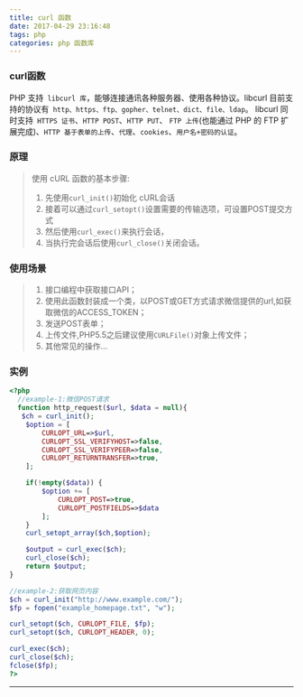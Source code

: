 ```yaml
---
title: curl 函数
date: 2017-04-29 23:16:48
tags: php
categories: php 函数库
---
```

###  curl函数
PHP 支持` libcurl 库`，能够连接通讯各种服务器、使用各种协议。libcurl 目前支持的协议有` http、https、ftp、gopher、telnet、dict、file、ldap`。 libcurl 同时支持` HTTPS 证书`、`HTTP POST`、`HTTP PUT`、 `FTP 上传`(也能通过 PHP 的 FTP 扩展完成)、`HTTP 基于表单的上传`、`代理`、`cookies`、`用户名+密码的认证`。 

### 原理
> 使用 cURL 函数的基本步骤:
> 1. 先使用` curl_init() `初始化 cURL会话
> 2. 接着可以通过` curl_setopt() `设置需要的传输选项，可设置POST提交方式
> 3. 然后使用` curl_exec() `来执行会话，
> 4. 当执行完会话后使用` curl_close() `关闭会话。

### 使用场景
> 1. 接口编程中获取接口API；
> 2. 使用此函数封装成一个类，以POST或GET方式请求微信提供的url,如获取微信的ACCESS_TOKEN；
> 3. 发送POST表单；
> 4. 上传文件,PHP5.5之后建议使用`CURLFile()`对象上传文件；
> 5. 其他常见的操作...

### 实例
```php
<?php
  //example-1:微信POST请求
  function http_request($url, $data = null){
   $ch = curl_init();
    $option = [
        CURLOPT_URL=>$url,
        CURLOPT_SSL_VERIFYHOST=>false,
        CURLOPT_SSL_VERIFYPEER=>false,
        CURLOPT_RETURNTRANSFER=>true,
    ];

    if(!empty($data)) {
        $option += [
            CURLOPT_POST=>true,
            CURLOPT_POSTFIELDS=>$data
        ];
    }
    curl_setopt_array($ch,$option);

    $output = curl_exec($ch);
    curl_close($ch);
    return $output;
}

//example-2:获取网页内容
$ch = curl_init("http://www.example.com/");
$fp = fopen("example_homepage.txt", "w");

curl_setopt($ch, CURLOPT_FILE, $fp);
curl_setopt($ch, CURLOPT_HEADER, 0);

curl_exec($ch);
curl_close($ch);
fclose($fp);
?> 
```
---